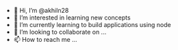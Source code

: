 - 👋 Hi, I’m @akhiln28
- 👀 I’m interested in learning new concepts
- 🌱 I’m currently learning to build applications using node
- 💞️ I’m looking to collaborate on ...
- 📫 How to reach me ...

<!---
akhiln28/akhiln28 is a ✨ special ✨ repository because its `README.md` (this file) appears on your GitHub profile.
You can click the Preview link to take a look at your changes.
--->
